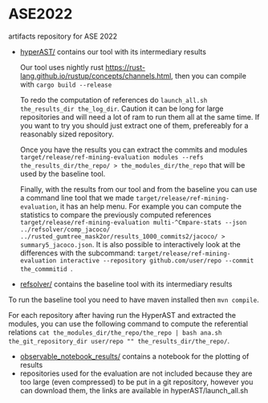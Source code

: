 # ASE2022
artifacts repository for ASE 2022

* [hyperAST/](hyperAST/) contains our tool with its intermediary results

  Our tool uses nightly rust https://rust-lang.github.io/rustup/concepts/channels.html, then you can compile with ``cargo build --release``
  
  To redo the computation of references do ``launch_all.sh the_results_dir the_log_dir``. Caution it can be long for large repositories and will need a lot of ram to run them all at the same time. If you want to try you should just extract one of them, prefereably for a reasonably sized repository.

  Once you have the results you can extract the commits and modules ``target/release/ref-mining-evaluation modules --refs the_results_dir/the_repo/ > the_modules_dir/the_repo`` that will be used by the baseline tool.

  Finally, with the results from our tool and from the baseline you can use a command line tool that we made ``target/release/ref-mining-evaluation``, it has an help menu. For example you can compute the statistics to compare the previously computed references ``target/release/ref-mining-evaluation multi-^Cmpare-stats --json ../refsolver/comp_jacoco/ ../rusted_gumtree_mask2or/results_1000_commits2/jacoco/ > summary5_jacoco.json``.
  It is also possible to interactively look at the differences with the subcommand: ``target/release/ref-mining-evaluation interactive --repository github.com/user/repo --commit the_commmitid ``.

* [refsolver/](refsolver/) contains the baseline tool with its intermediary results

To run the baseline tool you need to have maven installed then ``mvn compile``.

For each repository after having run the HyperAST and extracted the modules, you can use the following command to compute the referential relations
``cat the_modules_dir/the_repo/the_repo | bash ana.sh the_git_repository_dir user/repo "" the_results_dir/the_repo/``.

* [observable\_notebook\_results/](observable\_notebook\_results/) contains a notebook for the plotting of results
* repositories used for the evaluation are not included because they are too large (even compressed) to be put in a git repository, however you can download them, the links are available in hyperAST/launch_all.sh